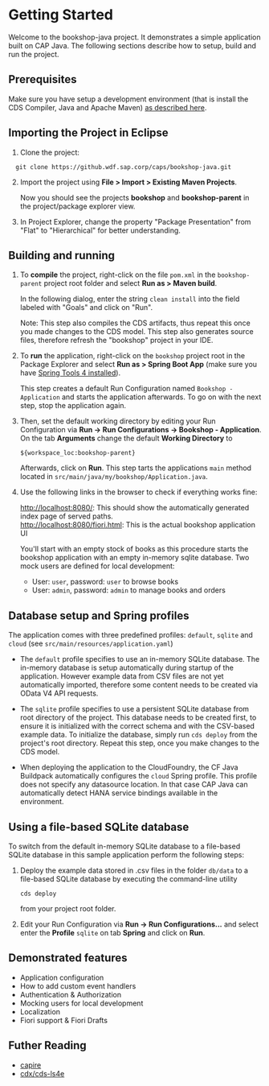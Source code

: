 # Getting Started

Welcome to the bookshop-java project. It demonstrates a simple application built on CAP Java.
The following sections describe how to setup, build and run the project.

## Prerequisites 
Make sure you have setup a development environment (that is install the CDS Compiler, Java and Apache Maven) [as described here](https://github.wdf.sap.corp/pages/cap/java/getting-started#local).

## Importing the Project in Eclipse
1.  Clone the project:
```
  git clone https://github.wdf.sap.corp/caps/bookshop-java.git
```
2.  Import the project using **File > Import > Existing Maven Projects**. 
    
    Now you should see the projects **bookshop** and **bookshop-parent** in the project/package explorer view.
3.  In Project Explorer, change the property "Package Presentation" from "Flat" to "Hierarchical" for better understanding.

## Building and running
1.  To **compile** the project, right-click on the file `pom.xml` in the `bookshop-parent` project root folder and select 
**Run as > Maven build**. 

    In the following dialog, enter the string `clean install` into the field labeled with "Goals" and click on "Run".

    Note: This step also compiles the CDS artifacts, thus repeat this once you made changes to the CDS model. This step also generates source files, therefore refresh the "bookshop" project in your IDE.

2.  To **run** the application, right-click on the `bookshop` project root in the Package Explorer and select **Run as > Spring Boot App** (make sure you have [Spring Tools 4 installed](https://github.wdf.sap.corp/cds-java/cds-services/blob/master/docs/local_dev_env.md)).

    This step creates a default Run Configuration named `Bookshop - Application` and starts the application afterwards. To go on with the next step, stop the application again.

3.  Then, set the default working directory by editing your Run Configuration via **Run -> Run Configurations -> Bookshop - Application**. On the tab **Arguments** change the default **Working Directory** to

	```${workspace_loc:bookshop-parent}```

	Afterwards, click on **Run**. This step tarts the applications `main` method located in `src/main/java/my/bookshop/Application.java`.
    
3.  Use the following links in the browser to check if everything works fine:

    <http://localhost:8080/>: This should show the automatically generated index page of served paths.  
    <http://localhost:8080/fiori.html>: This is the actual bookshop application UI

    You'll start with an empty stock of books as this procedure starts the bookshop application with an empty in-memory sqlite database. Two mock users are defined for local development:

    - User: `user`, password: `user` to browse books
    - User: `admin`, password: `admin` to manage books and orders

## Database setup and Spring profiles
The application comes with three predefined profiles: `default`, `sqlite` and `cloud` (see `src/main/resources/application.yaml`)

- The `default` profile specifies to use an in-memory SQLite database. 
  The in-memory database is setup automatically during startup of the application. 
  However example data from CSV files are not yet automatically imported, therefore some content needs to be created via OData V4 API requests.

- The `sqlite` profile specifies to use a persistent SQLite database from root directory of the project.
  This database needs to be created first, to ensure it is initialized with the correct schema and with the CSV-based example data.
  To initialize the database, simply run `cds deploy` from the project's root directory. Repeat this step, once you make changes to the CDS model.

- When deploying the application to the CloudFoundry, the CF Java Buildpack automatically configures the `cloud` Spring profile.
  This profile does not specify any datasource location. In that case CAP Java can automatically detect HANA service bindings available in the environment.

## Using a file-based SQLite database

To switch from the default in-memory SQLite database to a file-based SQLite database in this sample application perform the following steps:

1.  Deploy the example data stored in .csv files in the folder ``db/data`` to a file-based SQLite database by executing the command-line utility

    ```cds deploy```

    from your project root folder.

2.  Edit your Run Configuration via **Run -> Run Configurations...** and select enter the **Profile** `sqlite` on tab **Spring** and click on **Run**.

## Demonstrated features
- Application configuration
- How to add custom event handlers
- Authentication & Authorization
- Mocking users for local development
- Localization
- Fiori support & Fiori Drafts

## Futher Reading
- [capire](https://github.wdf.sap.corp/pages/cap/)
- [cdx/cds-ls4e](https://github.wdf.sap.corp/cdx/cds-ls4e/wiki)

